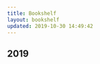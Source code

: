 ```yaml
---
title: Bookshelf
layout: bookshelf
updated: 2019-10-30 14:49:42
---
```


## 2019

<div class="shelf">
  <Book
    src="https://blog.hubspot.com/hs-fs/hubfs/%5BAgency_Post%5D/goldfinch_cover.jpg?width=640&name=goldfinch_cover.jpg"
    link="https://amazon.com/"
    alt="Book1"
    title="Testing Book"
    type="Spiritual"
  />

  <Book
    src="https://marketplace.canva.com/EADan3S--SQ/1/0/256w/canva-yellow-surgeon-creative-book-cover-8k3qslzvVvA.jpg"
    link="https://amazon.com/"
    alt="Book1"
    title="Testing Book"
    type="Spiritual"
  />

  <Book
    src="https://i.gr-assets.com/images/S/compressed.photo.goodreads.com/books/1552708587l/39977443._SX318_.jpg"
    link="https://amazon.com/"
    alt="Book1"
    title="Testing Book"
    type="Spiritual"
  />
</div>